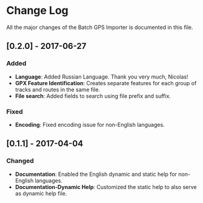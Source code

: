 # Change Log
All the major changes of the Batch GPS Importer is documented in this file.


## [0.2.0] - 2017-06-27

### Added
- **Language**: Added Russian Language. Thank you very much, Nicolas!
- **GPX Feature Identification**: Creates separate features for each group of tracks and routes in the same file.
- **File search**: Added fields to search using file prefix and suffix.

### Fixed
- **Encoding**: Fixed encoding issue for non-English languages.


## [0.1.1] - 2017-04-04

### Changed
- **Documentation**: Enabled the English dynamic and static help for non-English languages.
- **Documentation-Dynamic Help**: Customized the static help to also serve as dynamic help file.
